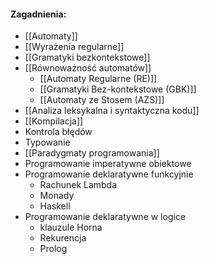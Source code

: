 
#### Zagadnienia:
- [[Automaty]]
- [[Wyrażenia regularne]]
- [[Gramatyki bezkontekstowe]]
- [[Równoważność automatów]]
	- [[Automaty Regularne (RE)]]
	- [[Gramatyki Bez-kontekstowe (GBK)]]
	- [[Automaty ze Stosem (AZS)]]
- [[Analiza leksykalna i syntaktyczna kodu]]
- [[Kompilacja]]
- Kontrola błędów
-  Typowanie
- [[Paradygmaty programowania]]
- Programowanie imperatywne obiektowe
- Programowanie deklaratywne funkcyjnie
	- Rachunek Lambda
	- Monady
	- Haskell
- Programowanie deklaratywne w logice
	- klauzule Horna
	- Rekurencja
	- Prolog
